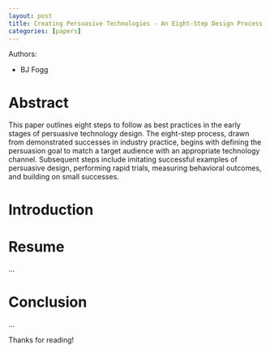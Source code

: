 ```yaml
---
layout: post
title: Creating Persuasive Technologies - An Eight-Step Design Process
categories: [papers]
---
```


Authors:

- BJ Fogg

<!--more-->

# Abstract

This paper outlines eight steps to follow as best practices in the early stages of persuasive technology design. The eight-step process, drawn from demonstrated successes in industry practice, begins with defining the persuasion goal to match a target audience with an appropriate technology channel. Subsequent steps include imitating successful examples of persuasive design, performing rapid trials, measuring behavioral outcomes, and building on small successes.

# Introduction


# Resume

...

# Conclusion

...
  
Thanks for reading!